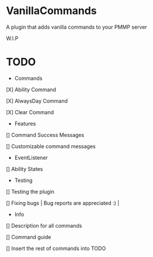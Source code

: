 # VanillaCommands
 A plugin that adds vanilla commands to your PMMP server
 
 W.I.P
# TODO 
* Commands

[X] Ability Command

[X] AlwaysDay Command

[X] Clear Command

* Features

[] Command Success Messages

[] Customizable command messages

* EventListener

[] Ability States

* Testing

[] Testing the plugin

[] Fixing bugs | Bug reports are appreciated :) |

* Info

[] Description for all commands

[] Command guide

[] Insert the rest of commands into TODO
